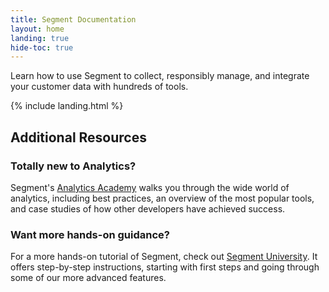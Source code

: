 ```yaml
---
title: Segment Documentation
layout: home
landing: true
hide-toc: true
---
```


Learn how to use Segment to collect, responsibly manage, and integrate your customer data with hundreds of tools.

<!-- {% comment %} {% include components/callout-mobile.html heading="Segment Platform" content="Integrate once. Connect your entire stack." buttonText="Learn more about Segment" buttonHref="https://segment.com" %}{% endcomment %} -->

{% include landing.html %}

## Additional Resources

### Totally new to Analytics?
  Segment's [Analytics Academy](https://segment.com/academy/) walks you through the wide world of analytics, including best practices,
  an overview of the most popular tools, and case studies of
  how other developers have achieved success.

### Want more hands-on guidance?
  For a more hands-on tutorial of Segment, check out [Segment University](https://university.segment.com/). It offers step-by-step instructions, starting with first steps and going through some of our more advanced features.

